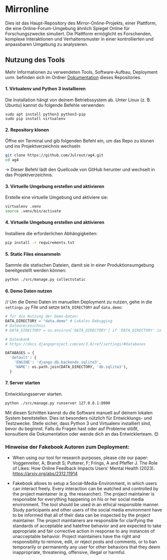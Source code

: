 # Mirronline

Dies ist das Haupt-Repository des Mirror-Online-Projekts, einer Plattform, die eine Online-Forum-Umgebung ähnlich Spiegel Online für Forschungszwecke simuliert. Die Plattform ermöglicht es Forschenden, komplexe Interaktionen und Verhaltensmuster in einer kontrollierten und anpassbaren Umgebung zu analysieren.

## Nutzung des Tools

Mehr Informationen zu verwendeten Tools, Software-Aufbau, Deployment uvm. befinden sich im Ordner [Dokumentation](./Dokumentation) dieses Repositories.

#### 1. **Virtualenv und Python 3 installieren**
Die Installation hängt von deinem Betriebssystem ab. Unter Linux (z. B. Ubuntu) kannst du folgende Befehle verwenden:

```shell
sudo apt install python3 python3-pip
sudo pip install virtualenv
```

#### 2. Repository klonen

Öffne ein Terminal und gib folgenden Befehl ein, um das Repo zu klonen und ins Projektverzeichnis wechseln

```sh
git clone https://github.com/Julreut/ag4.git
cd ag4
```
→ Dieser Befehl lädt den Quellcode von GitHub herunter und wechselt in das Projektverzeichnis.

#### 3. Virtuelle Umgebung erstellen und aktivieren

Erstelle eine virtuelle Umgebung und aktiviere sie:

```sh
virtualenv .venv
source .venv/bin/activate
```

#### 4. Virtuelle Umgebung erstellen und aktivieren

Installiere die erforderlichen Abhängigkeiten:

```sh
pip install -r requirements.txt
```

#### 5. Static Files einsammeln

Sammle die statischen Dateien, damit sie in einer Produktionsumgebung bereitgestellt werden können:

```sh
python ./src/manage.py collectstatic
```

#### 6. Demo Daten nutzen
// Um die Demo Daten im manuellen Deployment zu nutzen, gehe in die `settings.py` File und setze `DATA_DIRECTORY` auf `data.demo`:

```python
# für die Nutzung der Demo-Daten:
DATA_DIRECTORY = "data.demo" # Lokales Debugging
# Datenverzeichnis
# DATA_DIRECTORY = os.environ['DATA_DIRECTORY'] if 'DATA_DIRECTORY' in os.environ else "data"

# Datenbank
# https://docs.djangoproject.com/en/3.0/ref/settings/#databases

DATABASES = {
  'default': {
    'ENGINE': 'django.db.backends.sqlite3',
    'NAME': os.path.join(DATA_DIRECTORY, 'db.sqlite3'),
  }
```

#### 7. Server starten

Entwicklungsserver starten.
```sh
python ./src/manage.py runserver 127.0.0.1:8000
```

Mit diesen Schritten kannst du die Software manuell auf deinem lokalen System bereitstellen. Dies ist besonders nützlich für Entwicklungs-  und Testzwecke. Stelle sicher, dass Python 3 und Virtualenv installiert sind, bevor du beginnst. Falls du Fragen hast oder auf Probleme stößt, konsultiere die Dokumentation oder wende dich an das Entwicklerteam. 😊


### Hinweise der Fakebook Autoren zum Deployment:

- When using our tool for research purposes, please cite our paper: Voggenreiter, A; Brandt S; Putterer, F; Frings, A and Pfeffer J. The Role of Likes: How Online Feedback Impacts Users' Mental Health (2023).
  https://arxiv.org/abs/2312.11914

- Fakebook allows to setup a Social-Media-Environment, in which users can interact freely. Every interaction can be watched and controlled by the project maintainer (e.g. the researcher). The project maintainer is responsible for everything happening on his or her social media environment. The tool should be used in an ethical responsible manner. Study participants and other users of the social media environment have to be informed that all of their data can be inspected by the project maintainer. The project maintainers are responsible for clarifying the standards of acceptable and hatefree behavior and are expected to take appropriate and fair corrective action in response to any instances of unacceptable behavior. Project maintainers have the right and responsibility to remove, edit, or reject posts and comments, or to ban temporarily or permanently any user for other behaviors that they deem inappropriate, threatening, offensive, illegal or harmful.
